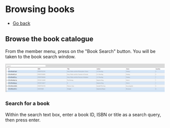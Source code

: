 # Browsing books

- [Go back](./README.md#member-menu)

## Browse the book catalogue

From the member menu, press on the "Book Search" button. You will be taken to the book search window.

![Book search window](./assets/book_search.png)

### Search for a book

Within the search text box, enter a book ID, ISBN or title as a search query, then press enter.
